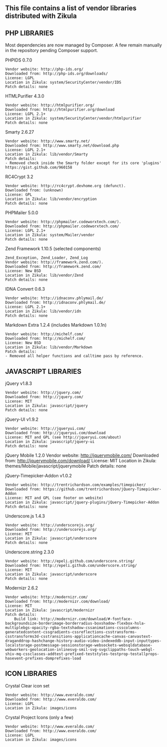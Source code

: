 This file contains a list of vendor libraries distributed with Zikula
---------------------------------------------------------------------

PHP LIBRARIES
-------------

Most dependencies are now managed by Composer. A few remain manually
in the repository pending Composer support.

PHPIDS 0.7.0

    Vendor website: http://php-ids.org/
    Downloaded from: http://php-ids.org/downloads/
    License: LGPL
    Location in Zikula: system/SecurityCenter/vendor/IDS
    Patch details: none

HTMLPurifier 4.3.0

    Vendor website: http://htmlpurifier.org/
    Downloaded from: http://htmlpurifier.org/download
    License: LGPL 2.1+
    Location in Zikula: system/SecurityCenter/vendor/htmlpurifier
    Patch details: none

Smarty 2.6.27

    Vendor website: http://www.smarty.net/
    Downloaded from: http://www.smarty.net/download.php
    License: LGPL 2.1+
    Location in Zikula: lib/vendor/Smarty
    Patch details:
    - Removed check inside the Smarty folder except for its core 'plugins' https://gist.github.com/960158

RC4Crypt 3.2

    Vendor website: http://rc4crypt.devhome.org (defunct).
    Downloaded from: (unknown)
    License: GPL
    Location in Zikula: lib/vendor/encryption
    Patch details: none

PHPMailer 5.0.0

    Vendor website: http://phpmailer.codeworxtech.com/).
    Downloaded from: http://phpmailer.codeworxtech.com/
    License: LGPL 2.1+
    Location in Zikula: system/Mailer/vendor
    Patch details: none

Zend Framework 1.10.5 (selected components)

    Zend_Exception, Zend_Loader, Zend_Log
    Vendor website: http://framework.zend.com/).
    Downloaded from: http://framework.zend.com/
    License: New BSD
    Location in Zikula: lib/vendor/Zend
    Patch details: none

IDNA Convert 0.6.3

    Vendor website: http://idnaconv.phlymail.de/
    Downloaded from: http://idnaconv.phlymail.de/
    License: LGPL 2.1+
    Location in Zikula: lib/vendor/idn
    Patch details: none

Markdown Extra 1.2.4 (includes Markdown 1.0.1n)

    Vendor website: http://michelf.com/
    Downloaded from: http://michelf.com/
    License: New BSD
    Location in Zikula: lib/vendor/Markdown
    Patch details:
    - Removed all helper functions and calltime pass by reference.


JAVASCRIPT LIBRARIES
--------------------

jQuery v1.8.3

    Vendor website: http://jquery.com/
    Downloaded from: http://jquery.com/
    License: MIT
    Location in Zikula: javascript/jquery
    Patch details: none

jQuery-UI v1.9.2

    Vendor website: http://jqueryui.com/
    Downloaded from: http://jqueryui.com/download
    License: MIT and GPL (see http://jqueryui.com/about)
    Location in Zikula: javascript/jquery-ui
    Patch details: none

jQuery Mobile 1.2.0
    Vendor website: http://jquerymobile.com/
    Downloaded from: http://jquerymobile.com/download/
    License: MIT
    Location in Zikula: themes/Mobile/javascript/jquerymobile
    Patch details: none

jQuery-Timepicker-Addon v1.0.2

    Vendor website: http://trentrichardson.com/examples/timepicker/
    Downloaded from: https://github.com/trentrichardson/jQuery-Timepicker-Addon
    License: MIT and GPL (see footer on website)
    Location in Zikula: javascript/jquery-plugins/jQuery-Timepicker-Addon
    Patch details: none

Underscore.js 1.4.3

    Vendor website: http://underscorejs.org/
    Downloaded from: http://underscorejs.org/
    License: MIT
    Location in Zikula: javascript/underscore
    Patch details: none

Underscore.string 2.3.0

    Vendor website: http://epeli.github.com/underscore.string/
    Downloaded from: http://epeli.github.com/underscore.string/
    License: MIT
    Location in Zikula: javascript/underscore
    Patch details: none

Modernizr 2.6.2

    Vendor website: http://modernizr.com/
    Downloaded from: http://modernizr.com/download/
    License: MIT
    Location in Zikula: javascript/modernizr
    Patch details:
        Build link: http://modernizr.com/download/#-fontface-backgroundsize-borderimage-borderradius-boxshadow-flexbox-hsla-multiplebgs-opacity-rgba-textshadow-cssanimations-csscolumns-generatedcontent-cssgradients-cssreflections-csstransforms-csstransforms3d-csstransitions-applicationcache-canvas-canvastext-draganddrop-hashchange-history-audio-video-indexeddb-input-inputtypes-localstorage-postmessage-sessionstorage-websockets-websqldatabase-webworkers-geolocation-inlinesvg-smil-svg-svgclippaths-touch-webgl-shiv-mq-cssclasses-addtest-prefixed-teststyles-testprop-testallprops-hasevent-prefixes-domprefixes-load

ICON LIBRARIES
--------------

Crystal Clear icon set

    Vendor website: http://www.everaldo.com/
    Downloaded from: http://www.everaldo.com/
    License: LGPL
    Location in Zikula: images/icons

Crystal Project Icons (only a few)

    Vendor website: http://www.everaldo.com/
    Downloaded from: http://www.everaldo.com/
    License: LGPL
    Location in Zikula: images/icons
